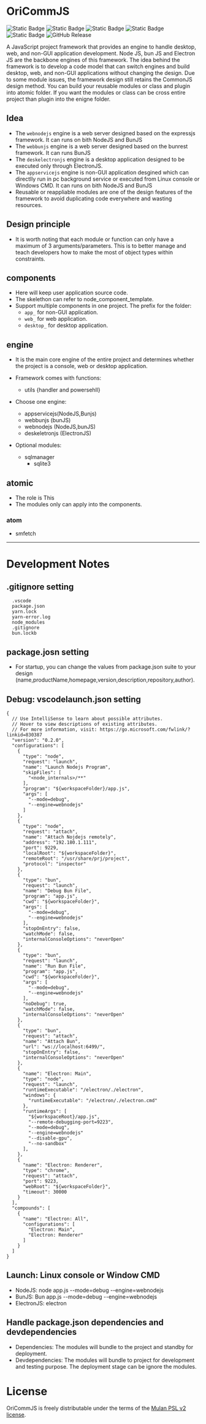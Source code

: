# OriCommJS

![Static Badge](https://img.shields.io/badge/License-Mulan_PSL_v2-_)
![Static Badge](https://img.shields.io/badge/NodeJS-V20_.12_.2-_)
![Static Badge](https://img.shields.io/badge/BunJS-V1_.1_.7-_)
![Static Badge](https://img.shields.io/badge/ElectronJS-V28_.1_.3-_)
![Static Badge](https://img.shields.io/badge/OS_Platform-Linux_Ubuntu%7C-_)
![GitHub Release](https://img.shields.io/github/v/release/wkloh76/oricommjs)

A JavaScript project framework that provides an engine to handle desktop, web, and non-GUI application development. Node JS, bun JS and Electron JS are the backbone engines of this framework. The idea behind the framework is to develop a code model that can switch engines and build desktop, web, and non-GUI applications without changing the design. Due to some module issues, the framework design still retains the CommonJS design method. You can build your reusable modules or class and plugin into atomic folder. If you want the modules or class can be cross entire project than plugin into the enigne folder.

## Idea

- The `webnodejs` engine is a web server designed based on the expressjs framework. It can runs on bith NodeJS and BunJS
- The `webbunjs` engine is a web server designed based on the bunrest framework. It can runs BunJS
- The `deskelectronjs` engine is a desktop application designed to be executed only through ElectronJS.
- The `appservicejs` engine is non-GUI application desgined which can directlly run in pc background service or executed from Linux console or Windows CMD. It can runs on bith NodeJS and BunJS
- Reusable or reappliable modules are one of the design features of the framework to avoid duplicating code everywhere and wasting resources.

## Design principle

- It is worth noting that each module or function can only have a maximum of 3 arguments/parameters. This is to better manage and teach developers how to make the most of object types within constraints.

## components

- Here will keep user application source code.
- The skelethon can refer to node_component_template.
- Support multiple components in one project.
  The prefix for the folder:
  - `app_` for non-GUI application.
  - `web_` for web application.
  - `desktop_` for desktop application.

## engine

- It is the main core engine of the entire project and determines whether the project is a console, web or desktop application.

- Framework comes with functions:
  - utils {handler and powersehll}
- Choose one engine:
  - appservicejs(NodeJS,Bunjs)
  - webbunjs (bunJS)
  - webnodejs (NodeJS,bunJS)
  - deskeletronjs (ElectronJS)
- Optional modules:
  - sqlmanager
    - sqlite3

## atomic

- The role is This
- The modules only can apply into the components.

### atom

- smfetch

---

# Development Notes

## .gitignore setting

```
  .vscode
  package.json
  yarn.lock
  yarn-error.log
  node_modules
  .gitignore
  bun.lockb
```

## package.josn setting

- For startup, you can change the values from package.json suite to your design (name,productName,homepage,version,description,repository,author).

## Debug: vscodelaunch.json setting

```
{
  // Use IntelliSense to learn about possible attributes.
  // Hover to view descriptions of existing attributes.
  // For more information, visit: https://go.microsoft.com/fwlink/?linkid=830387
  "version": "0.2.0",
  "configurations": [
    {
      "type": "node",
      "request": "launch",
      "name": "Launch Nodejs Program",
      "skipFiles": [
        "<node_internals>/**"
      ],
      "program": "${workspaceFolder}/app.js",
      "args": [
        "--mode=debug",
        "--engine=webnodejs"
      ]
    },
    {
      "type": "node",
      "request": "attach",
      "name": "Attach Nojdejs remotely",
      "address": "192.180.1.111",
      "port": 9229,
      "localRoot": "${workspaceFolder}",
      "remoteRoot": "/usr/share/prj/project",
      "protocol": "inspector"
    },
    {
      "type": "bun",
      "request": "launch",
      "name": "Debug Bun File",
      "program": "app.js",
      "cwd": "${workspaceFolder}",
      "args": [
        "--mode=debug",
        "--engine=webnodejs"
      ],
      "stopOnEntry": false,
      "watchMode": false,
      "internalConsoleOptions": "neverOpen"
    },
    {
      "type": "bun",
      "request": "launch",
      "name": "Run Bun File",
      "program": "app.js",
      "cwd": "${workspaceFolder}",
      "args": [
        "--mode=debug",
        "--engine=webnodejs"
      ],
      "noDebug": true,
      "watchMode": false,
      "internalConsoleOptions": "neverOpen"
    },
    {
      "type": "bun",
      "request": "attach",
      "name": "Attach Bun",
      "url": "ws://localhost:6499/",
      "stopOnEntry": false,
      "internalConsoleOptions": "neverOpen"
    },
    {
      "name": "Electron: Main",
      "type": "node",
      "request": "launch",
      "runtimeExecutable": "/electron/./electron",
      "windows": {
        "runtimeExecutable": "/electron/./electron.cmd"
      },
      "runtimeArgs": [
        "${workspaceRoot}/app.js",
        "--remote-debugging-port=9223",
        "--mode=debug",
        "--engine=webnodejs"
        "--disable-gpu",
        "--no-sandbox"
      ],
    },
    {
      "name": "Electron: Renderer",
      "type": "chrome",
      "request": "attach",
      "port": 9223,
      "webRoot": "${workspaceFolder}",
      "timeout": 30000
    }
  ],
  "compounds": [
    {
      "name": "Electron: All",
      "configurations": [
        "Electron: Main",
        "Electron: Renderer"
      ]
    }
  ]
}
```

## Launch: Linux console or Window CMD

- NodeJS: node app.js --mode=debug --engine=webnodejs
- BunJS: Bun app.js --mode=debug --engine=webnodejs
- ElectronJS: electron

## Handle package.json dependencies and devdependencies

- Dependencies: The modules will bundle to the project and standby for deployment.
- Devdependencies: The modules will bundle to project for development and testing purpose. The deployment stage can be ignore the modules.

# License

OriCommJS is freely distributable under the terms of the [Mulan PSL v2 license][license-url].

[license-url]: License

